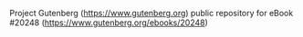Project Gutenberg (https://www.gutenberg.org) public repository for eBook #20248 (https://www.gutenberg.org/ebooks/20248)
